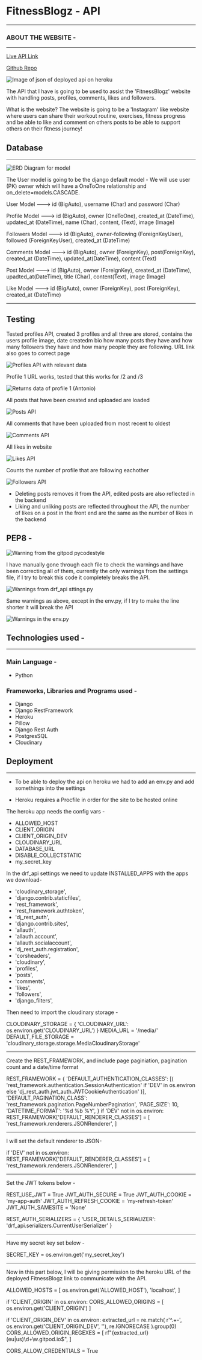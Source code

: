 # FitnessBlogz - API

* * *

### ABOUT THE WEBSITE -

* * * 

[Live API Link](https://drf-api-pp5.herokuapp.com/)

[Github Repo](https://github.com/antoniog675/drf-api-pp5)

![Image of json of deployed api on heroku](assets/api_deployed-heroku.jpg)

The API that I have is going to be used to assist the 'FitnessBlogz' website with handling posts, profiles, comments, likes and followers.

What is the website? The website is going to be a 'Instagram' like website where users can share their workout routine, exercises, fitness progress and be able to like and comment on others posts to be able to support others on their fitness journey!

## Database
<hr>

![ERD Diagram for model](/assets/PP5-API.jpg)

The User model is going to be the django default model - We will use user (PK) owner which will have a OneToOne relationship and on_delete=models.CASCADE.

User Model ---> id (BigAuto), username (Char) and password (Char)

Profile Model ---> id (BigAuto), owner (OneToOne), created_at (DateTime), updated_at (DateTime), name (Char), content, (Text), image (Image)

Followers Model ---> id (BigAuto), owner-following (ForeignKeyUser), followed (ForeignKeyUser), created_at (DateTime)

Comments Model ---> id (BigAuto), owner (ForeignKey), post(ForeignKey), created_at (DateTime), updated_at(DateTime), content (Text)

Post Model ---> id (BigAuto), owner (ForeignKey), created_at (DateTime), upadted_at(DateTime), title (Char), content(Text), image (Image)

Like Model ---> id (BigAuto), owner (ForeignKey), post (ForeignKey), created_at (DateTime)

<hr>

## Testing

Tested profiles API, created 3 profiles and all three are stored, contains the users profile image, date createdm bio how many posts they have and how many followers they have and how many people they are following. URL link also goes to correct page

![Profiles API with relevant data](/assets/api_profiles.jpg)

Profile 1 URL works, tested that this works for /2 and /3

![Returns data of profile 1 (Antonio)](/assets/api_profile_1.jpg)

All posts that have been created and uploaded are loaded

![Posts API](/assets/api_posts.jpg)

All comments that have been uploaded from most recent to oldest

![Comments API](/assets/api_comments.jpg)

All likes in website

![Likes API](/assets/api_likes.jpg)

Counts the number of profile that are following eachother

![Followers API](/assets/api_followers.jpg)

<ul>
    <li>Deleting posts removes it from the API, edited posts are also reflected in the backend</li>
    <li>Liking and unliking posts are reflected throughout the API, the number of likes on a post in the front end are the same as the number of likes in the backend </li>
</ul>

## PEP8 -

![Warning from the gitpod pycodestyle](/assets/pep8_warnings_manual.jpg)

I have manually gone through each file to check the warnings and have been correcting all of them, currently the only warnings from the settings file, if I try to break this code it completely breaks the API.

![Warnings from drf_api sttings.py](/assets/api_settings_warnings.jpg)

Same warnings as above, except in the env.py, if I try to make the line shorter it will break the API

![Warnings in the env.py](/assets/api_warnings_env.jpg)

## Technologies used - 
<hr>

### Main Language -
<ul>
<li>Python</li>
</ul>

### Frameworks, Libraries and Programs used -
<ul>
<li>Django</li>
<li>Django RestFramework</li>
<li>Heroku</li>
<li>Pillow</li>
<li>Django Rest Auth</li>
<li>PostgresSQL</li>
<li>Cloudinary</li>
</ul>


## Deployment
<hr>

- To be able to deploy the api on heroku we had to add an env.py and add somethings into the settings

- Heroku requires a Procfile in order for the site to be hosted online

The heroku app needs the config vars -
<ul>
    <li>ALLOWED_HOST</li>
    <li>CLIENT_ORIGIN</li>
    <li>CLIENT_ORIGIN_DEV</li>
    <li>CLOUDINARY_URL</li>
    <li>DATABASE_URL</li>
    <li>DISABLE_COLLECTSTATIC</li>
    <li>my_secret_key</li>
</ul>

In the drf_api settings we need to update INSTALLED_APPS with the apps we download-

-    'cloudinary_storage',
-   'django.contrib.staticfiles',
-  'rest_framework',
- 'rest_framework.authtoken',
-    'dj_rest_auth',
-    'django.contrib.sites',
-    'allauth',
-    'allauth.account',
-    'allauth.socialaccount',
-   'dj_rest_auth.registration',
-   'corsheaders',
-   'cloudinary',
-    'profiles',
-    'posts',
-    'comments',
-    'likes',
-    'followers',
-    'django_filters',


Then need to import the cloudinary storage -

CLOUDINARY_STORAGE = {
    'CLOUDINARY_URL': os.environ.get('CLOUDINARY_URL')
}
MEDIA_URL = '/media/'
DEFAULT_FILE_STORAGE = 'cloudinary_storage.storage.MediaCloudinaryStorage'
<hr>

Create the REST_FRAMEWORK, and include page paginiation, pagination count and a date/time format


REST_FRAMEWORK = {
    'DEFAULT_AUTHENTICATION_CLASSES': [(
        'rest_framework.authentication.SessionAuthentication'
        if 'DEV' in os.environ
        else 'dj_rest_auth.jwt_auth.JWTCookieAuthentication'
    )],
    'DEFAULT_PAGINATION_CLASS':
        'rest_framework.pagination.PageNumberPagination',
    'PAGE_SIZE': 10,
    'DATETIME_FORMAT': '%d %b %Y',
}
if 'DEV' not in os.environ:
    REST_FRAMEWORK['DEFAULT_RENDERER_CLASSES'] = [
        'rest_framework.renderers.JSONRenderer',
    ]
<hr>

I will set the default renderer to JSON-

if 'DEV' not in os.environ:
    REST_FRAMEWORK['DEFAULT_RENDERER_CLASSES'] = [
        'rest_framework.renderers.JSONRenderer',
    ]

<hr>

Set the JWT tokens below - 

REST_USE_JWT = True
JWT_AUTH_SECURE = True
JWT_AUTH_COOKIE = 'my-app-auth'
JWT_AUTH_REFRESH_COOKIE = 'my-refresh-token'
JWT_AUTH_SAMESITE = 'None'

REST_AUTH_SERIALIZERS = {
    'USER_DETAILS_SERIALIZER': 'drf_api.serializers.CurrentUserSerializer'
}

<hr>

Have my secret key set below -

SECRET_KEY = os.environ.get('my_secret_key')

<hr>

Now in this part below, I will be giving permission to the heroku URL of the deployed FitnessBlogz link to communicate with the API.

ALLOWED_HOSTS = [
    os.environ.get('ALLOWED_HOST'),
    'localhost',
]

if 'CLIENT_ORIGIN' in os.environ:
    CORS_ALLOWED_ORIGINS = [
        os.environ.get('CLIENT_ORIGIN')
    ]

if 'CLIENT_ORIGIN_DEV' in os.environ:
    extracted_url = re.match(
        r'^.+-', os.environ.get('CLIENT_ORIGIN_DEV', ''), re.IGNORECASE
    ).group(0)
    CORS_ALLOWED_ORIGIN_REGEXES = [
        rf"{extracted_url}(eu|us)\d+\w\.gitpod\.io$",
    ]

CORS_ALLOW_CREDENTIALS = True



